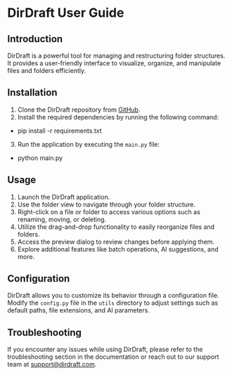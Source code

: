 # DirDraft User Guide

## Introduction

DirDraft is a powerful tool for managing and restructuring folder structures. It provides a user-friendly interface to visualize, organize, and manipulate files and folders efficiently.

## Installation

1. Clone the DirDraft repository from [GitHub](https://github.com/d_addison/dirdraft).
2. Install the required dependencies by running the following command:

- pip install -r requirements.txt

3. Run the application by executing the `main.py` file:

- python main.py

## Usage

1. Launch the DirDraft application.
2. Use the folder view to navigate through your folder structure.
3. Right-click on a file or folder to access various options such as renaming, moving, or deleting.
4. Utilize the drag-and-drop functionality to easily reorganize files and folders.
5. Access the preview dialog to review changes before applying them.
6. Explore additional features like batch operations, AI suggestions, and more.

## Configuration

DirDraft allows you to customize its behavior through a configuration file. Modify the `config.py` file in the `utils` directory to adjust settings such as default paths, file extensions, and AI parameters.

## Troubleshooting

If you encounter any issues while using DirDraft, please refer to the troubleshooting section in the documentation or reach out to our support team at support@dirdraft.com.
